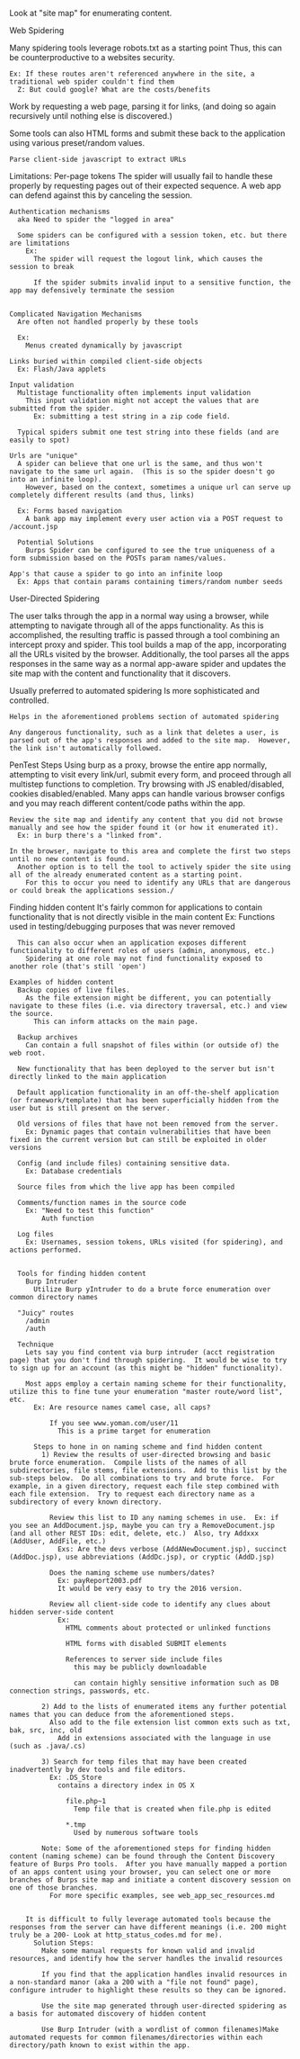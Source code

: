Look at "site map" for enumerating content.



Web Spidering

  Many spidering tools leverage robots.txt as a starting point
    Thus, this can be counterproductive to a websites security.

    Ex: If these routes aren't referenced anywhere in the site, a traditional web spider couldn't find them
      Z: But could google? What are the costs/benefits

  Work by requesting a web page, parsing it for links, (and doing so again recursively until nothing else is discovered.)

  Some tools can also
    HTML forms and submit these back to the application using various preset/random values.

    Parse client-side javascript to extract URLs


  Limitations:
    Per-page tokens
      The spider will usually fail to handle these properly by requesting pages out of their expected sequence.
        A web app can defend against this by canceling the session.


    Authentication mechanisms
      aka Need to spider the "logged in area"

      Some spiders can be configured with a session token, etc. but there are limitations
        Ex:
          The spider will request the logout link, which causes the session to break

          If the spider submits invalid input to a sensitive function, the app may defensively terminate the session


    Complicated Navigation Mechanisms
      Are often not handled properly by these tools
      
      Ex:
        Menus created dynamically by javascript

    Links buried within compiled client-side objects
      Ex: Flash/Java applets

    Input validation
      Multistage functionality often implements input validation
        This input validation might not accept the values that are submitted from the spider.
          Ex: submitting a test string in a zip code field.

      Typical spiders submit one test string into these fields (and are easily to spot)

    Urls are "unique"
      A spider can believe that one url is the same, and thus won't navigate to the same url again.  (This is so the spider doesn't go into an infinite loop).
        However, based on the context, sometimes a unique url can serve up completely different results (and thus, links)

      Ex: Forms based navigation
        A bank app may implement every user action via a POST request to /account.jsp

      Potential Solutions
        Burps Spider can be configured to see the true uniqueness of a form submission based on the POSTs param names/values.

    App's that cause a spider to go into an infinite loop
      Ex: Apps that contain params containing timers/random number seeds

User-Directed Spidering
  

  The user talks through the app in a normal way using a browser, while attempting to navigate through all of the apps functionality.
    As this is accomplished, the resulting traffic is passed through a tool combining an intercept proxy and spider.
      This tool builds a map of the app, incorporating all the URLs visited by the browser.  Additionally, the tool parses all the apps responses in the same way as a normal app-aware spider and updates the site map with the content and functionality that it discovers.

  Usually preferred to automated spidering
    Is more sophisticated and controlled.

    Helps in the aforementioned problems section of automated spidering

    Any dangerous functionality, such as a link that deletes a user, is parsed out of the app's responses and added to the site map.  However, the link isn't automatically followed.

  PenTest Steps
    Using burp as a proxy, browse the entire app normally, attempting to visit every link/url, submit every form, and proceed through all multistep functions to completion.  Try browsing with JS enabled/disabled, cookies disabled/enabled.  Many apps can handle various browser configs and you may reach different content/code paths within the app.

    Review the site map and identify any content that you did not browse manually and see how the spider found it (or how it enumerated it).
      Ex: in burp there's a "linked from".

    In the browser, navigate to this area and complete the first two steps until no new content is found.
      Another option is to tell the tool to actively spider the site using all of the already enumerated content as a starting point.
        For this to occur you need to identify any URLs that are dangerous or could break the applications session./

Finding hidden content
  It's fairly common for applications to contain functionality that is not directly visible in the main content
    Ex: 
      Functions used in testing/debugging purposes that was never removed

      This can also occur when an application exposes different functionality to different roles of users (admin, anonymous, etc.)
        Spidering at one role may not find functionality exposed to another role (that's still 'open')

    Examples of hidden content
      Backup copies of live files.
        As the file extension might be different, you can potentially navigate to these files (i.e. via directory traversal, etc.) and view the source.
          This can inform attacks on the main page.

      Backup archives
        Can contain a full snapshot of files within (or outside of) the web root.

      New functionality that has been deployed to the server but isn't directly linked to the main application

      Default application functionality in an off-the-shelf application (or framework/template) that has been superficially hidden from the user but is still present on the server.

      Old versions of files that have not been removed from the server.
        Ex: Dynamic pages that contain vulnerabilities that have been fixed in the current version but can still be exploited in older versions

      Config (and include files) containing sensitive data.
        Ex: Database credentials

      Source files from which the live app has been compiled

      Comments/function names in the source code
        Ex: "Need to test this function"
            Auth function

      Log files
        Ex: Usernames, session tokens, URLs visited (for spidering), and actions performed.


      Tools for finding hidden content
        Burp Intruder
          Utilize Burp yIntruder to do a brute force enumeration over common directory names

      "Juicy" routes
        /admin
        /auth

      Technique
        Lets say you find content via burp intruder (acct registration page) that you don't find through spidering.  It would be wise to try to sign up for an account (as this might be "hidden" functionality).

        Most apps employ a certain naming scheme for their functionality, utilize this to fine tune your enumeration "master route/word list", etc.
          Ex: Are resource names camel case, all caps?

              If you see www.yoman.com/user/11
                This is a prime target for enumeration

          Steps to hone in on naming scheme and find hidden content
            1) Review the results of user-directed browsing and basic brute force enumeration.  Compile lists of the names of all subdirectories, file stems, file extensions.  Add to this list by the sub-steps below.  Do all combinations to try and brute force.  For example, in a given directory, request each file step combined with each file extension.  Try to request each directory name as a subdirectory of every known directory.

              Review this list to ID any naming schemes in use.  Ex: if you see an AddDocument.jsp, maybe you can try a RemoveDocument.jsp (and all other REST IDs: edit, delete, etc.)  Also, try Addxxx (AddUser, AddFile, etc.)
                Exs: Are the devs verbose (AddANewDocument.jsp), succinct (AddDoc.jsp), use abbreviations (AddDc.jsp), or cryptic (AddD.jsp)

              Does the naming scheme use numbers/dates?
                Ex: payReport2003.pdf
                It would be very easy to try the 2016 version.

              Review all client-side code to identify any clues about hidden server-side content
                Ex: 
                  HTML comments about protected or unlinked functions
                
                  HTML forms with disabled SUBMIT elements

                  References to server side include files
                    this may be publicly downloadable

                    can contain highly sensitive information such as DB connection strings, passwords, etc.

            2) Add to the lists of enumerated items any further potential names that you can deduce from the aforementioned steps.
              Also add to the file extension list common exts such as txt, bak, src, inc, old
                Add in extensions associated with the language in use (such as .java/.cs)

            3) Search for temp files that may have been created inadvertently by dev tools and file editors.
              Ex: .DS_Store
                contains a directory index in OS X

                  file.php~1
                    Temp file that is created when file.php is edited

                  *.tmp
                    Used by numerous software tools

            Note: Some of the aforementioned steps for finding hidden content (naming scheme) can be found through the Content Discovery feature of Burps Pro tools.  After you have manually mapped a portion of an apps content using your browser, you can select one or more branches of Burps site map and initiate a content discovery session on one of those branches.
              For more specific examples, see web_app_sec_resources.md


        It is difficult to fully leverage automated tools because the responses from the server can have different meanings (i.e. 200 might truly be a 200- Look at http_status_codes.md for me).
          Solution Steps:
            Make some manual requests for known valid and invalid resources, and identify how the server handles the invalid resources

            If you find that the application handles invalid resources in a non-standard manor (aka a 200 with a "file not found" page), configure intruder to highlight these results so they can be ignored.

            Use the site map generated through user-directed spidering as a basis for automated discovery of hidden content

            Use Burp Intruder (with a wordlist of common filenames)Make automated requests for common filenames/directories within each directory/path known to exist within the app.











